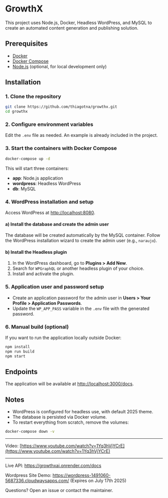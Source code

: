 # GrowthX

This project uses Node.js, Docker, Headless WordPress, and MySQL to create an automated content generation and publishing solution.

## Prerequisites

- [Docker](https://www.docker.com/get-started)
- [Docker Compose](https://docs.docker.com/compose/install/)
- [Node.js](https://nodejs.org/) (optional, for local development only)

## Installation

### 1. Clone the repository

```bash
git clone https://github.com/thiagotna/growthx.git
cd growthx
```

### 2. Configure environment variables

Edit the `.env` file as needed. An example is already included in the project.

### 3. Start the containers with Docker Compose

```bash
docker-compose up -d
```

This will start three containers:

- **app**: Node.js application
- **wordpress**: Headless WordPress
- **db**: MySQL

### 4. WordPress installation and setup

Access WordPress at [http://localhost:8080](http://localhost:8080).

#### a) Install the database and create the admin user

The database will be created automatically by the MySQL container. Follow the WordPress installation wizard to create the admin user (e.g., `naraujo`).

#### b) Install the Headless plugin

1. In the WordPress dashboard, go to **Plugins > Add New**.
2. Search for `WPGraphQL` or another headless plugin of your choice.
3. Install and activate the plugin.

### 5. Application user and password setup

- Create an application password for the admin user in **Users > Your Profile > Application Passwords**.
- Update the `WP_APP_PASS` variable in the `.env` file with the generated password.

### 6. Manual build (optional)

If you want to run the application locally outside Docker:

```bash
npm install
npm run build
npm start
```

## Endpoints

The application will be available at [http://localhost:3000/docs](http://localhost:3000/docs).

## Notes

- WordPress is configured for headless use, with default 2025 theme.
- The database is persisted via Docker volume.
- To restart everything from scratch, remove the volumes:

```bash
docker-compose down -v
```

---

Video: [https://www.youtube.com/watch?v=1Yq3hVjYCrE](https://www.youtube.com/watch?v=1Yq3hVjYCrE)

---

Live API: https://growthxai.onrender.com/docs

Wordpress Site Demo: https://wordpress-1491060-5687336.cloudwaysapps.com/ (Expires on July 17th 2025)

Questions? Open an issue or contact the maintainer.
